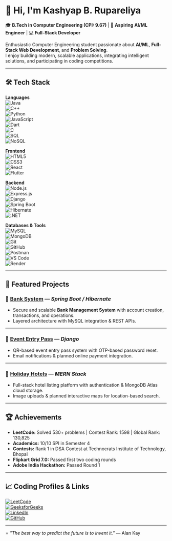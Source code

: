 # 👋 Hi, I'm Kashyap B. Rupareliya

🎓 **B.Tech in Computer Engineering (CPI: 9.67)** | 🤖 **Aspiring AI/ML Engineer** | 💻 **Full-Stack Developer**  

Enthusiastic Computer Engineering student passionate about **AI/ML**, **Full-Stack Web Development**, and **Problem Solving**.  
I enjoy building modern, scalable applications, integrating intelligent solutions, and participating in coding competitions.  

---

## 🛠 Tech Stack  

**Languages**  
![Java](https://img.shields.io/badge/Java-%23ED8B00.svg?style=for-the-badge&logo=openjdk&logoColor=white)  
![C++](https://img.shields.io/badge/C++-%2300599C.svg?style=for-the-badge&logo=c%2B%2B&logoColor=white)  
![Python](https://img.shields.io/badge/Python-%233776AB.svg?style=for-the-badge&logo=python&logoColor=white)  
![JavaScript](https://img.shields.io/badge/JavaScript-%23F7DF1E.svg?style=for-the-badge&logo=javascript&logoColor=black)  
![Dart](https://img.shields.io/badge/Dart-%230175C2.svg?style=for-the-badge&logo=dart&logoColor=white)  
![C](https://img.shields.io/badge/C-%2300599C.svg?style=for-the-badge&logo=c&logoColor=white)  
![SQL](https://img.shields.io/badge/SQL-%23025E8C.svg?style=for-the-badge&logo=sqlite&logoColor=white)  
![NoSQL](https://img.shields.io/badge/NoSQL-%2347A248.svg?style=for-the-badge&logo=mongodb&logoColor=white)  

**Frontend**  
![HTML5](https://img.shields.io/badge/HTML5-%23E34F26.svg?style=for-the-badge&logo=html5&logoColor=white)  
![CSS3](https://img.shields.io/badge/CSS3-%231572B6.svg?style=for-the-badge&logo=css3&logoColor=white)  
![React](https://img.shields.io/badge/React-%2361DAFB.svg?style=for-the-badge&logo=react&logoColor=black)  
![Flutter](https://img.shields.io/badge/Flutter-%2302569B.svg?style=for-the-badge&logo=flutter&logoColor=white)  

**Backend**  
![Node.js](https://img.shields.io/badge/Node.js-%23339933.svg?style=for-the-badge&logo=node.js&logoColor=white)  
![Express.js](https://img.shields.io/badge/Express.js-%23000000.svg?style=for-the-badge&logo=express&logoColor=white)  
![Django](https://img.shields.io/badge/Django-%23092E20.svg?style=for-the-badge&logo=django&logoColor=white)  
![Spring Boot](https://img.shields.io/badge/Spring%20Boot-%236DB33F.svg?style=for-the-badge&logo=springboot&logoColor=white)  
![Hibernate](https://img.shields.io/badge/Hibernate-%23596C6C.svg?style=for-the-badge&logo=hibernate&logoColor=white)  
![.NET](https://img.shields.io/badge/.NET-%23512BD4.svg?style=for-the-badge&logo=dotnet&logoColor=white)  

**Databases & Tools**  
![MySQL](https://img.shields.io/badge/MySQL-%234479A1.svg?style=for-the-badge&logo=mysql&logoColor=white)  
![MongoDB](https://img.shields.io/badge/MongoDB-%2347A248.svg?style=for-the-badge&logo=mongodb&logoColor=white)  
![Git](https://img.shields.io/badge/Git-%23F05032.svg?style=for-the-badge&logo=git&logoColor=white)  
![GitHub](https://img.shields.io/badge/GitHub-%23181717.svg?style=for-the-badge&logo=github&logoColor=white)  
![Postman](https://img.shields.io/badge/Postman-%23FF6C37.svg?style=for-the-badge&logo=postman&logoColor=white)  
![VS Code](https://img.shields.io/badge/VS%20Code-%23007ACC.svg?style=for-the-badge&logo=visualstudiocode&logoColor=white)  
![Render](https://img.shields.io/badge/Render-%230046E2.svg?style=for-the-badge&logo=render&logoColor=white)  

---

## 🚀 Featured Projects  

### 📌 [Bank System](https://github.com/kashyap-1811/Sem-IV_JT) — *Spring Boot / Hibernate*  
- Secure and scalable **Bank Management System** with account creation, transactions, and operations.  
- Layered architecture with MySQL integration & REST APIs.  

---

### 📌 [Event Entry Pass](https://github.com/kashyap-1811/Sem-IV_Django) — *Django*  
- QR-based event entry pass system with OTP-based password reset.  
- Email notifications & planned online payment integration.  

---

### 📌 [Holiday Hotels](https://github.com/kashyap-1811/AirBnb-Replica) — *MERN Stack*  
- Full-stack hotel listing platform with authentication & MongoDB Atlas cloud storage.  
- Image uploads & planned interactive maps for location-based search.  

---

## 🏆 Achievements  
- **LeetCode:** Solved 530+ problems | Contest Rank: 1598 | Global Rank: 130,825  
- **Academics:** 10/10 SPI in Semester 4  
- **Contests:** Rank 1 in DSA Contest at Technocrats Institute of Technology, Bhopal  
- **Flipkart Grid 7.0:** Passed first two coding rounds  
- **Adobe India Hackathon:** Passed Round 1  

---

## 📈 Coding Profiles & Links  
[![LeetCode](https://img.shields.io/badge/LeetCode-%23FFA116.svg?style=for-the-badge&logo=leetcode&logoColor=black)](https://leetcode.com/u/kashyaprupareliya1811/)  
[![GeeksforGeeks](https://img.shields.io/badge/GeeksforGeeks-%230F9D58.svg?style=for-the-badge&logo=geeksforgeeks&logoColor=white)](https://auth.geeksforgeeks.org/user/)  
[![LinkedIn](https://img.shields.io/badge/LinkedIn-%230A66C2.svg?style=for-the-badge&logo=linkedin&logoColor=white)](https://www.linkedin.com/in/kashyap-rupareliya-796353299/)  
[![GitHub](https://img.shields.io/badge/GitHub-%23181717.svg?style=for-the-badge&logo=github&logoColor=white)](https://github.com/kashyap-1811)  

---

⭐ *"The best way to predict the future is to invent it."* — Alan Kay  
